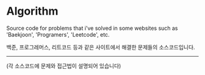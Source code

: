 # Algorithm
Source code for problems that i've solved in some websites such as 'Baekjoon', 'Programers', 'Leetcode', etc.

백준, 프로그레머스, 리트코드 등과 같은 사이트에서 해결한 문제들의 소스코드입니다.

---
(각 소스코드에 문제와 접근법이 설명되어 있습니다)
